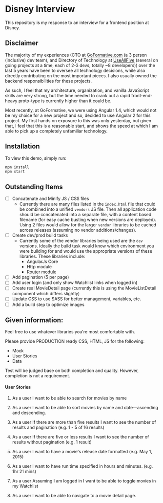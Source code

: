 # Disney Interview

This repository is my response to an interview for a frontend position at Disney.

## Disclaimer

The majority of my experiences (CTO at [GoFormative.com](https://goformative.com) (a 3 person (inclusive) dev team), and Directory of Technology at [UseAllFive](http://www.useallfive.com/) (several on going projects at a time, each of 2-3 devs, totally ~8 developers)) over the last 5 years have been to oversee all technology decisions, while also directly contributing on the most important pieces. I also usually owned the backend responsibilities for these projects.

As such, I feel that my architecture, organization, and vanilla JavaScript skills are very strong, but the time needed to crank out a rapid front-end-heavy proto-type is currently higher than it could be.

Most recently, at GoFormative, we were using Angular 1.4, which would not be my choice for a new project and so, decided to use Angular 2 for this project. My first hands on exposure to this was only yesterday, but given that, I feel that this is a reasonable start, and shows the speed at which I am able to pick up a completely unfamiliar technology.

## Installation
To view this demo, simply run:
```bash
npm install
npm start
```

## Outstanding Items
* [ ] Concatenate and Minify JS / CSS files
    * Currently there are many files listed in the `index.html` file that could be combined into a unified `vendors` JS file.  Then all application code should be concatenated into a separate file, with a content based filename (for easy cache busting when new versions are deployed). Using 2 files would allow for the larger `vendor` libraries to be cached across releases (assuming no vendor additions/changes).
* [ ] Create dev/prod build tasks
    * Currently some of the vendor libraries being used are the `dev` versions.  Ideally the build task would know which environment you were building for and would use the appropriate versions of these libraries.  These libraries include:
        * AngularJs Core
        * Http module
        * Router module
* [ ] Add pagination (5 per page)
* [ ] Add user login (and only show Watchlist links when logged in)
* [ ] Create real MovieDetail page (currently this is using the MovieListDetail component which differs slightly)
* [ ] Update CSS to use SASS for better management, variables, etc.
* [ ] Add a build step to optimize images

## Given information:

Feel free to use whatever libraries you're most comfortable with.

Please provide PRODUCTION ready CSS, HTML, JS for the following:

- Mock
- User Stories
- Data

Test will be judged base on both completion and quality. However, completion is not a requirement.

#### User Stories

1. As a user
I want to be able to search for movies by name

1. As a user
I want to be able to sort movies by name and date—ascending and descending.

1. As a user
If there are more than five results
I want to see the number of results and pagination
(e.g. 1 - 5 of 16 results)

1. As a user
If there are five or less results
I want to see the number of results without pagination
(e.g. 1 result)

1. As a user
I want to have a movie's release date formatted
(e.g. May 1, 2015)

1. As a user
I want to have run time specified in hours and minutes.
(e.g. 1hr 21 mins)

1. As a user
Assuming I am logged in
I want to be able to toggle movies in my Watchlist

1. As a user
I want to be able to navigate to a movie detail page.
